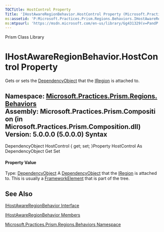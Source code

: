 ```yaml
---
TOCTitle: HostControl Property
Title: 'IHostAwareRegionBehavior.HostControl Property (Microsoft.Practices.Prism.Regions.Behaviors)'
ms:assetid: 'P:Microsoft.Practices.Prism.Regions.Behaviors.IHostAwareRegionBehavior.HostControl'
ms:mtpsurl: 'https://msdn.microsoft.com/en-us/library/Gg431329(v=PandP.50)'
---
```


Prism Class Library

IHostAwareRegionBehavior.HostControl Property
=================================================

Gets or sets the [DependencyObject](http://msdn2.microsoft.com/en-us/library/ms589309) that the [IRegion](https://msdn.microsoft.com/t:microsoft.practices.prism.regions.iregion) is attached to.

**Namespace:** [Microsoft.Practices.Prism.Regions.Behaviors](https://msdn.microsoft.com/n:microsoft.practices.prism.regions.behaviors)
**Assembly:** Microsoft.Practices.Prism.Composition (in Microsoft.Practices.Prism.Composition.dll) Version: 5.0.0.0 (5.0.0.0)
Syntax
------

<span id="syntaxToggle"></span>DependencyObject HostControl { get; set; }Property HostControl As DependencyObject Get Set
#### Property Value

Type: [DependencyObject](http://msdn2.microsoft.com/en-us/library/ms589309)
A [DependencyObject](http://msdn2.microsoft.com/en-us/library/ms589309) that the [IRegion](https://msdn.microsoft.com/t:microsoft.practices.prism.regions.iregion) is attached to. This is usually a [FrameworkElement](http://msdn2.microsoft.com/en-us/library/ms602714) that is part of the tree.

See Also
--------

<span id="seeAlsoToggle"></span>
[IHostAwareRegionBehavior Interface](https://msdn.microsoft.com/t:microsoft.practices.prism.regions.behaviors.ihostawareregionbehavior)

[IHostAwareRegionBehavior Members](https://msdn.microsoft.com/allmembers.t:microsoft.practices.prism.regions.behaviors.ihostawareregionbehavior)

[Microsoft.Practices.Prism.Regions.Behaviors Namespace](https://msdn.microsoft.com/n:microsoft.practices.prism.regions.behaviors)

